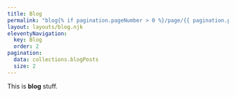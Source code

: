 ```yaml
---
title: Blog
permalink: "blog{% if pagination.pageNumber > 0 %}/page/{{ pagination.pageNumber }}{% endif %}/index.html"
layout: layouts/blog.njk
eleventyNavigation:
  key: Blog
  order: 2
pagination:
  data: collections.blogPosts
  size: 2
---
```


This is **blog** stuff.
